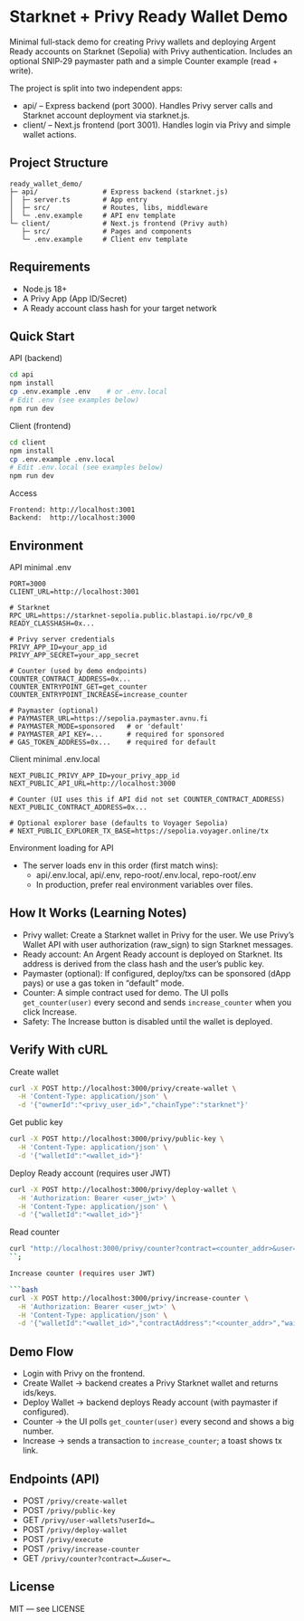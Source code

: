 # Starknet + Privy Ready Wallet Demo

Minimal full‑stack demo for creating Privy wallets and deploying Argent Ready accounts on Starknet (Sepolia) with Privy authentication. Includes an optional SNIP‑29 paymaster path and a simple Counter example (read + write).

The project is split into two independent apps:

- api/ – Express backend (port 3000). Handles Privy server calls and Starknet account deployment via starknet.js.
- client/ – Next.js frontend (port 3001). Handles login via Privy and simple wallet actions.

## Project Structure

```
ready_wallet_demo/
├─ api/                # Express backend (starknet.js)
│  ├─ server.ts        # App entry
│  ├─ src/             # Routes, libs, middleware
│  └─ .env.example     # API env template
└─ client/             # Next.js frontend (Privy auth)
   ├─ src/             # Pages and components
   └─ .env.example     # Client env template
```

## Requirements

- Node.js 18+
- A Privy App (App ID/Secret)
- A Ready account class hash for your target network

## Quick Start

API (backend)

```bash
cd api
npm install
cp .env.example .env    # or .env.local
# Edit .env (see examples below)
npm run dev
```

Client (frontend)

```bash
cd client
npm install
cp .env.example .env.local
# Edit .env.local (see examples below)
npm run dev
```

Access

```
Frontend: http://localhost:3001
Backend:  http://localhost:3000
```

## Environment

API minimal .env

```env
PORT=3000
CLIENT_URL=http://localhost:3001

# Starknet
RPC_URL=https://starknet-sepolia.public.blastapi.io/rpc/v0_8
READY_CLASSHASH=0x...

# Privy server credentials
PRIVY_APP_ID=your_app_id
PRIVY_APP_SECRET=your_app_secret

# Counter (used by demo endpoints)
COUNTER_CONTRACT_ADDRESS=0x...
COUNTER_ENTRYPOINT_GET=get_counter
COUNTER_ENTRYPOINT_INCREASE=increase_counter

# Paymaster (optional)
# PAYMASTER_URL=https://sepolia.paymaster.avnu.fi
# PAYMASTER_MODE=sponsored   # or 'default'
# PAYMASTER_API_KEY=...      # required for sponsored
# GAS_TOKEN_ADDRESS=0x...    # required for default
```

Client minimal .env.local

```env
NEXT_PUBLIC_PRIVY_APP_ID=your_privy_app_id
NEXT_PUBLIC_API_URL=http://localhost:3000

# Counter (UI uses this if API did not set COUNTER_CONTRACT_ADDRESS)
NEXT_PUBLIC_CONTRACT_ADDRESS=0x...

# Optional explorer base (defaults to Voyager Sepolia)
# NEXT_PUBLIC_EXPLORER_TX_BASE=https://sepolia.voyager.online/tx
```

Environment loading for API

- The server loads env in this order (first match wins):
  - api/.env.local, api/.env, repo-root/.env.local, repo-root/.env
  - In production, prefer real environment variables over files.

## How It Works (Learning Notes)

- Privy wallet: Create a Starknet wallet in Privy for the user. We use Privy’s Wallet API with user authorization (raw_sign) to sign Starknet messages.
- Ready account: An Argent Ready account is deployed on Starknet. Its address is derived from the class hash and the user’s public key.
- Paymaster (optional): If configured, deploy/txs can be sponsored (dApp pays) or use a gas token in “default” mode.
- Counter: A simple contract used for demo. The UI polls `get_counter(user)` every second and sends `increase_counter` when you click Increase.
- Safety: The Increase button is disabled until the wallet is deployed.

## Verify With cURL

Create wallet

```bash
curl -X POST http://localhost:3000/privy/create-wallet \
  -H 'Content-Type: application/json' \
  -d '{"ownerId":"<privy_user_id>","chainType":"starknet"}'
```

Get public key

```bash
curl -X POST http://localhost:3000/privy/public-key \
  -H 'Content-Type: application/json' \
  -d '{"walletId":"<wallet_id>"}'
```

Deploy Ready account (requires user JWT)

```bash
curl -X POST http://localhost:3000/privy/deploy-wallet \
  -H 'Authorization: Bearer <user_jwt>' \
  -H 'Content-Type: application/json' \
  -d '{"walletId":"<wallet_id>"}'
```

Read counter

```bash
curl "http://localhost:3000/privy/counter?contract=<counter_addr>&user=<ready_addr>"
``;

Increase counter (requires user JWT)

```bash
curl -X POST http://localhost:3000/privy/increase-counter \
  -H 'Authorization: Bearer <user_jwt>' \
  -H 'Content-Type: application/json' \
  -d '{"walletId":"<wallet_id>","contractAddress":"<counter_addr>","wait":true}'
```

## Demo Flow

- Login with Privy on the frontend.
- Create Wallet → backend creates a Privy Starknet wallet and returns ids/keys.
- Deploy Wallet → backend deploys Ready account (with paymaster if configured).
- Counter → the UI polls `get_counter(user)` every second and shows a big number.
- Increase → sends a transaction to `increase_counter`; a toast shows tx link.

## Endpoints (API)

- POST `/privy/create-wallet`
- POST `/privy/public-key`
- GET  `/privy/user-wallets?userId=…`
- POST `/privy/deploy-wallet`
- POST `/privy/execute`
- POST `/privy/increase-counter`
- GET  `/privy/counter?contract=…&user=…`

## License

MIT — see LICENSE
